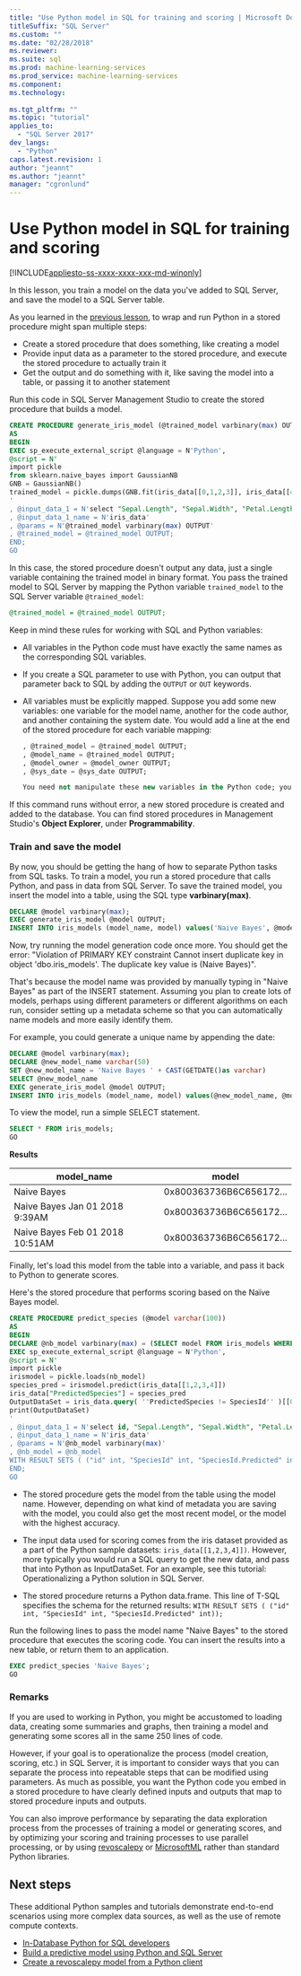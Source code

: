 ```yaml
---
title: "Use Python model in SQL for training and scoring | Microsoft Docs"
titleSuffix: "SQL Server"
ms.custom: ""
ms.date: "02/28/2018"
ms.reviewer: 
ms.suite: sql
ms.prod: machine-learning-services
ms.prod_service: machine-learning-services
ms.component: 
ms.technology: 
  
ms.tgt_pltfrm: ""
ms.topic: "tutorial"
applies_to: 
  - "SQL Server 2017"
dev_langs: 
  - "Python"
caps.latest.revision: 1
author: "jeannt"
ms.author: "jeannt"
manager: "cgronlund"
---
```

# Use Python model in SQL for training and scoring
[!INCLUDE[appliesto-ss-xxxx-xxxx-xxx-md-winonly](../../includes/appliesto-ss-xxxx-xxxx-xxx-md-winonly.md)]

In this lesson, you train a model on the data you've added to SQL Server, and save the model to a SQL Server table.

As you learned in the [previous lesson](running-python-in-sql-stored-procedure.md), to wrap and run Python in a stored procedure might span multiple steps:

+ Create a stored procedure that does something, like creating a model
+ Provide input data as a parameter to the stored procedure, and execute the stored procedure to actually train it
+ Get the output and do something with it, like saving the model into a table, or passing it to another statement

Run this code in SQL Server Management Studio to create the stored procedure that builds a model.

```sql
CREATE PROCEDURE generate_iris_model (@trained_model varbinary(max) OUTPUT)
AS
BEGIN
EXEC sp_execute_external_script @language = N'Python',
@script = N'
import pickle
from sklearn.naive_bayes import GaussianNB
GNB = GaussianNB()
trained_model = pickle.dumps(GNB.fit(iris_data[[0,1,2,3]], iris_data[[4]]))
'
, @input_data_1 = N'select "Sepal.Length", "Sepal.Width", "Petal.Length", "Petal.Width", "SpeciesId" from iris_data'
, @input_data_1_name = N'iris_data'
, @params = N'@trained_model varbinary(max) OUTPUT'
, @trained_model = @trained_model OUTPUT;
END;
GO
```

In this case, the stored procedure doesn't output any data, just a single variable containing the trained model in binary format. You pass the trained model to SQL Server by mapping the Python variable `trained_model` to the SQL Server variable `@trained_model`:

```sql
@trained_model = @trained_model OUTPUT;
```

Keep in mind these rules for working with SQL and Python variables:

+ All variables in the Python code must have exactly the same names as the corresponding SQL variables. 
+ If you create a SQL parameter to use with Python, you can output that parameter back to SQL by adding the `OUTPUT` or `OUT` keywords.
+ All variables must be explicitly mapped. Suppose you add some new variables: one variable for the model name, another for the code author, and another containing the system date. You would add a line at the end of the stored procedure for each variable mapping:

    ```sql
    , @trained_model = @trained_model OUTPUT;
    , @model_name = @trained_model OUTPUT;
    , @model_owner = @model_owner OUTPUT;
    , @sys_date = @sys_date OUTPUT;

    You need not manipulate these new variables in the Python code; you might generate the system date using a SQL function and get the name of the author from the login context. But any variables that you want to pass through to output must be mapped.

If this command runs without error, a new stored procedure is created and added to the database. You can find stored procedures in Management Studio's **Object Explorer**, under **Programmability**.

### Train and save the model

By now, you should be getting the hang of how to separate Python tasks from SQL tasks. To train a model, you run a stored procedure that calls Python, and pass in data from SQL Server. To save the trained model, you insert the model into a table, using the SQL type **varbinary(max)**.

```sql
DECLARE @model varbinary(max);
EXEC generate_iris_model @model OUTPUT;
INSERT INTO iris_models (model_name, model) values('Naive Bayes', @model);
```

Now, try running the model generation code once more. You should get the error: "Violation of PRIMARY KEY constraint Cannot insert duplicate key in object 'dbo.iris_models'. The duplicate key value is (Naive Bayes)".

That's because the model name was provided by manually typing in "Naive Bayes" as part of the INSERT statement. Assuming you plan to create lots of models, perhaps using different parameters or different algorithms on each run, consider setting up a metadata scheme so that you can automatically name models and more easily identify them.

For example, you could generate a unique name by appending the date:

```sql
DECLARE @model varbinary(max);
DECLARE @new_model_name varchar(50)
SET @new_model_name = 'Naive Bayes ' + CAST(GETDATE()as varchar)
SELECT @new_model_name 
EXEC generate_iris_model @model OUTPUT;
INSERT INTO iris_models (model_name, model) values(@new_model_name, @model);
```

To view the model, run a simple SELECT statement.

```sql
SELECT * FROM iris_models;
GO
```

**Results**

|model_name	| model |
|------|------|
| Naive Bayes | 0x800363736B6C656172... |
| Naive Bayes Jan 01 2018  9:39AM | 0x800363736B6C656172... |
| Naive Bayes Feb 01 2018  10:51AM | 0x800363736B6C656172... |

Finally, let's load this model from the table into a variable, and pass it back to Python to generate scores.

Here's the stored procedure that performs scoring based on the Naïve Bayes model.

```sql
CREATE PROCEDURE predict_species (@model varchar(100))
AS
BEGIN
DECLARE @nb_model varbinary(max) = (SELECT model FROM iris_models WHERE model_name = @model);
EXEC sp_execute_external_script @language = N'Python', 
@script = N'
import pickle
irismodel = pickle.loads(nb_model)
species_pred = irismodel.predict(iris_data[[1,2,3,4]])
iris_data["PredictedSpecies"] = species_pred
OutputDataSet = iris_data.query( ''PredictedSpecies != SpeciesId'' )[[0, 5, 6]]
print(OutputDataSet)
'
, @input_data_1 = N'select id, "Sepal.Length", "Sepal.Width", "Petal.Length", "Petal.Width", "SpeciesId" from iris_data'
, @input_data_1_name = N'iris_data'
, @params = N'@nb_model varbinary(max)'
, @nb_model = @nb_model
WITH RESULT SETS ( ("id" int, "SpeciesId" int, "SpeciesId.Predicted" int));
END;
GO
```

+ The stored procedure gets the model from the table using the model name. However, depending on what kind of metadata you are saving with the model, you could also get the most recent model, or the model with the highest accuracy.

+ The input data used for scoring comes from the iris dataset provided as a part of the Python sample datasets: `iris_data[[1,2,3,4]])`. However, more typically you would run a SQL query to get the new data, and pass that into Python as InputDataSet. For an example, see this tutorial: Operationalizing a Python solution in SQL Server.

+ The stored procedure returns a Python data.frame. This line of T-SQL specifies the schema for the returned results: `WITH RESULT SETS ( ("id" int, "SpeciesId" int, "SpeciesId.Predicted" int));`

Run the following lines to pass the model name "Naive Bayes" to the stored procedure that executes the scoring code. You can insert the results into a new table, or return them to an application. 

```sql
EXEC predict_species 'Naive Bayes';
GO
```

### Remarks

If you are used to working in Python, you might be accustomed to loading data, creating some summaries and graphs, then training a model and generating some scores all in the same 250 lines of code.

However, if your goal is to operationalize the process (model creation, scoring, etc.) in SQL Server, it is important to consider ways that you can separate the process into repeatable steps that can be modified using parameters. As much as possible, you want the Python code you embed in a stored procedure to have clearly defined inputs and outputs that map to stored procedure inputs and outputs.

You can also improve performance by separating the data exploration process from the processes of training a model or generating scores, and by optimizing your scoring and training processes to use parallel processing, or by using [revoscalepy](../python/what-is-revoscalepy.md) or [MicrosoftML](https://docs.microsoft.com/machine-learning-server/python-reference/microsoftml/microsoftml-package) rather than standard Python libraries. 

## Next steps

These additional Python samples and tutorials demonstrate end-to-end scenarios using more complex data sources, as well as the use of remote compute contexts.

+ [In-Database Python for SQL developers](sqldev-in-database-python-for-sql-developers.md)
+ [Build a predictive model using Python and SQL Server](https://microsoft.github.io/sql-ml-tutorials/python/rentalprediction/)
+ [Create a revoscalepy model from a Python client](use-python-revoscalepy-to-create-model.md)